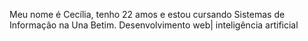 Meu nome é Cecília, tenho 22 amos e estou cursando Sistemas de Informação na Una Betim.
Desenvolvimento web| inteligência artificial 


